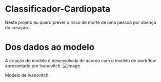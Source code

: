 # Classificador-Cardiopata
Neste projeto eu quero prever o risco de morte de uma pessoa por doença do coração.
# Dos dados ao modelo
A criação do modelo é desenvolvida de acordo com o modelo de workflow apresentado por Ivanovitch.
![image](https://user-images.githubusercontent.com/90334631/171309944-dabac0cc-3e37-4271-9050-8b1709ac8e08.png)

Modelo de Ivanovitch
